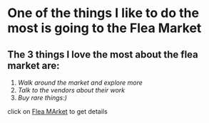 # One of the things I like to do the most is going to the Flea Market
##  The 3 things I love the most about the flea market are: 

1. *Walk around the market and explore more*
2. *Talk to the vendors about their work*
3. *Buy rare things:)*

click on [Flea MArket](http://alamedapointantiquesfaire.com/) to get details